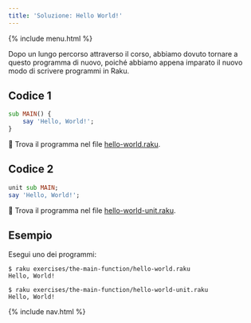 ```yaml
---
title: 'Soluzione: Hello World!'
---
```


{% include menu.html %}

Dopo un lungo percorso attraverso il corso, abbiamo dovuto tornare a questo programma di nuovo, poiché abbiamo appena imparato il nuovo modo di scrivere programmi in Raku.

## Codice 1

```raku
sub MAIN() {
    say 'Hello, World!';
}
```

🦋 Trova il programma nel file [hello-world.raku](https://github.com/ash/raku-course/blob/master/exercises/the-main-function/hello-world.raku).

## Codice 2

```raku
unit sub MAIN;
say 'Hello, World!';
```

🦋 Trova il programma nel file [hello-world-unit.raku](https://github.com/ash/raku-course/blob/master/exercises/the-main-function/hello-world-unit.raku).

## Esempio

Esegui uno dei programmi:

```console
$ raku exercises/the-main-function/hello-world.raku
Hello, World!

$ raku exercises/the-main-function/hello-world-unit.raku
Hello, World!
```

{% include nav.html %}